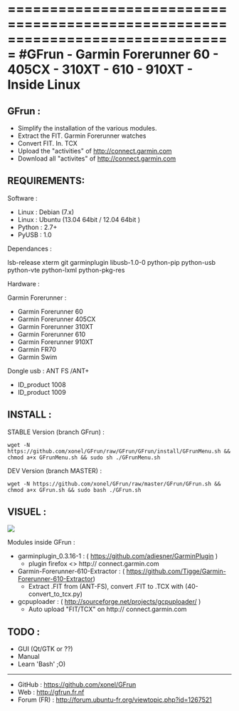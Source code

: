 ===============================================================================
#GFrun - Garmin Forerunner 60 - 405CX - 310XT - 610 - 910XT - Inside Linux
===============================================================================

GFrun :
-------
   + Simplify the installation of the various modules.
   + Extract the FIT. Garmin Forerunner watches
   + Convert FIT. In. TCX
   + Upload the "activities" of http://connect.garmin.com
   + Download all "activites" of http://connect.garmin.com

REQUIREMENTS:
-------
Software :

   + Linux : Debian (7.x) 
   + Linux : Ubuntu (13.04 64bit  / 12.04 64bit )
   + Python : 2.7+
   + PyUSB : 1.0
   
Dependances :

lsb-release xterm git garminplugin libusb-1.0-0 python-pip python-usb python-vte python-lxml python-pkg-res

Hardware :
   
Garmin Forerunner :
   + Garmin Forerunner 60
   + Garmin Forerunner 405CX
   + Garmin Forerunner 310XT
   + Garmin Forerunner 610
   + Garmin Forerunner 910XT
   + Garmin FR70
   + Garmin Swim

Dongle usb : ANT FS /ANT+ 
   + ID_product 1008
   + ID_product 1009

INSTALL :
---------

STABLE Version (branch GFrun) :
<pre><code>wget -N https://github.com/xonel/GFrun/raw/GFrun/GFrun/install/GFrunMenu.sh && chmod a+x GFrunMenu.sh && sudo sh ./GFrunMenu.sh
</code></pre>

DEV Version (branch MASTER) :
<pre><code>wget -N https://github.com/xonel/GFrun/raw/master/GFrun/GFrun.sh && chmod a+x GFrun.sh && sudo bash ./GFrun.sh
</code></pre>

VISUEL :
---------

<a href='https://github.com/xonel/GFrun/raw/master/_.local/share/GFrun/GFrun.png'><img src='https://github.com/xonel/GFrun/raw/master/_.local/share/GFrun/GFrun.png' /></a>

Modules inside GFrun :
+ garminplugin_0.3.16-1 : ( https://github.com/adiesner/GarminPlugin )
  - plugin firefox <> http:// connect.garmin.com
+ Garmin-Forerunner-610-Extractor : ( https://github.com/Tigge/Garmin-Forerunner-610-Extractor) 
  - Extract .FIT from (ANT-FS), convert .FIT to .TCX with (40-convert_to_tcx.py)
+ gcpuploader : ( http://sourceforge.net/projects/gcpuploader/ )
  - Auto upload "FIT/TCX" on http:// connect.garmin.com

TODO :
--------
- GUI (Qt/GTK or ??)
- Manual
- Learn 'Bash' ;O)


--------
- GitHub : https://github.com/xonel/GFrun 
- Web : http://gfrun.fr.nf 
- Forum (FR) : http://forum.ubuntu-fr.org/viewtopic.php?id=1267521

